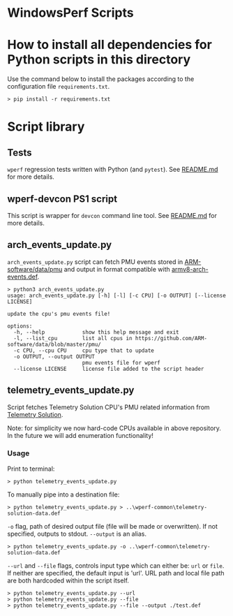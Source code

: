 # WindowsPerf Scripts

# How to install all dependencies for Python scripts in this directory

Use the command below to install the packages according to the configuration file `requirements.txt`.

```
> pip install -r requirements.txt
```

# Script library

## Tests

`wperf` regression tests written with Python (and `pytest`). See [README.md](tests/README.md) for more details.

## wperf-devcon PS1 script

This script is wrapper for `devcon` command line tool. See [README.md](devcon/README.md) for more details.

## arch_events_update.py

`arch_events_update.py` script can fetch PMU events stored in [ARM-software/data/pmu](https://github.com/ARM-software/data/blob/master/pmu/) and output in format compatible with [armv8-arch-events.def](https://github.com/arm-developer-tools/windowsperf/blob/main/wperf-common/armv8-arch-events.def).

```
> python3 arch_events_update.py
usage: arch_events_update.py [-h] [-l] [-c CPU] [-o OUTPUT] [--license LICENSE]

update the cpu's pmu events file!

options:
  -h, --help            show this help message and exit
  -l, --list_cpu        list all cpus in https://github.com/ARM-software/data/blob/master/pmu/
  -c CPU, --cpu CPU     cpu type that to update
  -o OUTPUT, --output OUTPUT
                        pmu events file for wperf
  --license LICENSE     license file added to the script header
```

## telemetry_events_update.py

Script fetches Telemetry Solution CPU's PMU related information from [Telemetry Solution](https://gitlab.arm.com/telemetry-solution/telemetry-solution/-/tree/main/data/pmu/cpu).

Note: for simplicity we now hard-code CPUs available in above repository. In the future we will add enumeration functionality!

### Usage
Print to terminal:
```
> python telemetry_events_update.py 
```

To manually pipe into a destination file:

```
> python telemetry_events_update.py > ..\wperf-common\telemetry-solution-data.def
```

`-o` flag, path of desired output file (file will be made or overwritten). If not specified, outputs to stdout. `--output` is an alias.
```
> python telemetry_events_update.py -o ..\wperf-common\telemetry-solution-data.def
```

`--url` and `--file` flags, controls input type which can either be: `url` or `file`. If neither are specified, the default input is 'url'. URL path and local file path are both hardcoded within the script itself.

```
> python telemetry_events_update.py --url
> python telemetry_events_update.py --file
> python telemetry_events_update.py --file --output ./test.def
```
